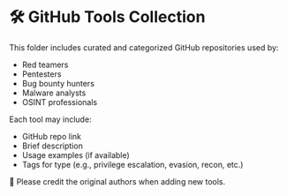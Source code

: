 # 🛠️ GitHub Tools Collection

This folder includes curated and categorized GitHub repositories used by:
- Red teamers
- Pentesters
- Bug bounty hunters
- Malware analysts
- OSINT professionals

Each tool may include:
- GitHub repo link
- Brief description
- Usage examples (if available)
- Tags for type (e.g., privilege escalation, evasion, recon, etc.)

📌 Please credit the original authors when adding new tools.

